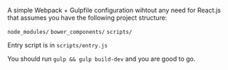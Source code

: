 A simple Webpack + Gulpfile configuration wihtout any need for React.js that assumes you have the following project structure:

`node_modules/`
`bower_components/`
`scripts/`

Entry script is in `scripts/entry.js`

You should run `gulp && gulp build-dev` and you are good to go.
